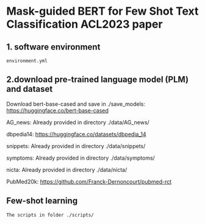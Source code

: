 #  Mask-guided BERT for Few Shot Text Classification ACL2023 paper

## 1. software environment

```
environment.yml
```

## 2.download pre-trained language model (PLM) and dataset

Download bert-base-cased and save in ./save_models: https://huggingface.co/bert-base-cased

AG_news: Already provided in directory ./data/AG_news/

dbpedia14: https://huggingface.co/datasets/dbpedia_14

snippets: Already provided in directory ./data/snippets/

symptoms: Already provided in directory ./data/symptoms/

nicta: Already provided in directory ./data/nicta/

PubMed20k: https://github.com/Franck-Dernoncourt/pubmed-rct


## Few-shot learning
```
The scripts in folder ./scripts/
```
